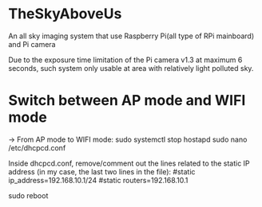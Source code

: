 # TheSkyAboveUs
An all sky imaging system that use Raspberry Pi(all type of RPi mainboard) and Pi camera

Due to the exposure time limitation of the Pi camera v1.3 at maximum 6 seconds, such system only usable at area with relatively light polluted sky.

# Switch between AP mode and WIFI mode
-> From AP mode to WIFI mode:
   sudo systemctl stop hostapd
   sudo nano /etc/dhcpcd.conf

Inside dhcpcd.conf, remove/comment out the lines related to the static IP address (in my case, the last two lines in the file):
#static ip_address=192.168.10.1/24
#static routers=192.168.10.1


   sudo reboot
